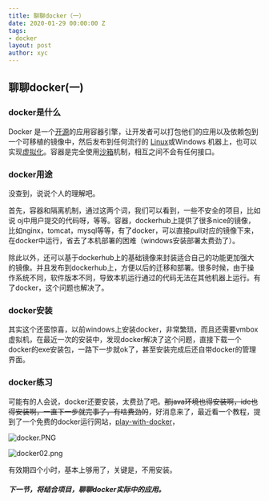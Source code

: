 ```yaml
---
title: 聊聊docker（一）
date: 2020-01-29 00:00:00 Z
tags:
- docker
layout: post
author: xyc
---
```


##  聊聊docker(一)

### docker是什么

 Docker 是一个[开源](https://baike.baidu.com/item/开源/246339)的应用容器引擎，让开发者可以打包他们的应用以及依赖包到一个可移植的镜像中，然后发布到任何流行的 [Linux](https://baike.baidu.com/item/Linux)或Windows 机器上，也可以实现[虚拟化](https://baike.baidu.com/item/虚拟化/547949)。容器是完全使用[沙箱](https://baike.baidu.com/item/沙箱/393318)机制，相互之间不会有任何接口。 

### docker用途

没查到，说说个人的理解吧。

首先，容器和隔离机制，通过这两个词，我们可以看到，一些不安全的项目，比如说 oj中用户提交的代码呀，等等。容器，dockerhub上提供了很多nice的镜像，比如nginx，tomcat，mysql等等，有了docker，可以直接pull对应的镜像下来，在docker中运行，省去了本机部署的困难（windows安装部署太费劲了）。

除此以外，还可以基于dockerhub上的基础镜像来封装适合自己的功能更加强大的镜像。并且发布到dockerhub上，方便以后的迁移和部署。很多时候，由于操作系统不同，软件版本不同，导致本机运行通过的代码无法在其他机器上运行。有了docker，这个问题也解决了。

### docker安装

其实这个还蛮惊喜，以前windows上安装docker，非常繁琐，而且还需要vmbox虚拟机，在最近一次的安装中，发现docker解决了这个问题，直接下载一个docker的exe安装包，一路下一步就ok了，甚至安装完成后还自带docker的管理界面。

### docker练习

可能有的人会说，docker还要安装，太费劲了吧。~~那java环境也得安装啊，ide也得安装啊，一直下一步就完事了，有啥费劲的~~，好消息来了，最近看一个教程，提到了一个免费的docker运行网站，[play-with-docker]( https://labs.play-with-docker.com/ )，

![docker.PNG](https://i.loli.net/2020/01/30/1arOR6pj9ZVLgTv.png)

![docker02.png](https://i.loli.net/2020/01/30/x9Q8DJZIyd4XOkT.png)

有效期四个小时，基本上够用了，关键是，不用安装。

##### 下一节，将结合项目，聊聊docker实际中的应用。

